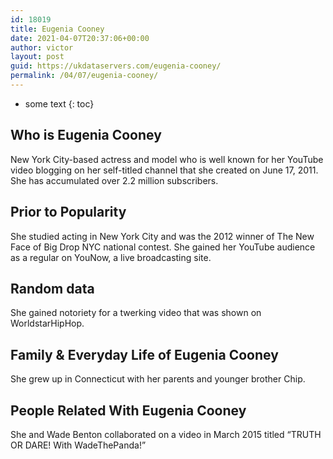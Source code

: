 ```yaml
---
id: 18019
title: Eugenia Cooney
date: 2021-04-07T20:37:06+00:00
author: victor
layout: post
guid: https://ukdataservers.com/eugenia-cooney/
permalink: /04/07/eugenia-cooney/
---
```


* some text
{: toc}


## Who is Eugenia Cooney



New York City-based actress and model who is well known for her YouTube video blogging on her self-titled channel that she created on June 17, 2011. She has accumulated over 2.2 million subscribers. 

                
                
                
## Prior to Popularity



She studied acting in New York City and was the 2012 winner of The New Face of Big Drop NYC national contest. She gained her YouTube audience as a regular on YouNow, a live broadcasting site. 

                
                
                
## Random data



She gained notoriety for a twerking video that was shown on WorldstarHipHop. 

                
                
                
## Family & Everyday Life of Eugenia Cooney



She grew up in Connecticut with her parents and younger brother Chip. 

                
                
                
## People Related With Eugenia Cooney



She and Wade Benton collaborated on a video in March 2015 titled &#8220;TRUTH OR DARE! With WadeThePanda!&#8221; 

                
              
            
          
          
          